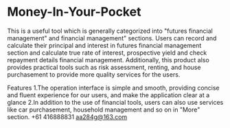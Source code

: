 # Money-In-Your-Pocket

This is a useful tool which is generally categorized into "futures financial management" and financial management" sections. Users can record and calculate their principal and interest in futures financial management section and calculate true rate of interest, prospective yield and check repayment details  financial management. Additionally, this product also provides practical tools such as risk assessment, renting, and house purchasement to provide more quality services for the users.

Features
1.The operation interface is simple and smooth, providing concise and fluent experience for our users, and make the application clear at a glance
2.In addition to the use of financial tools, users can also use services like car purchasement, household management and so on in "More" section.
+61 416888831  aa284g@163.com
